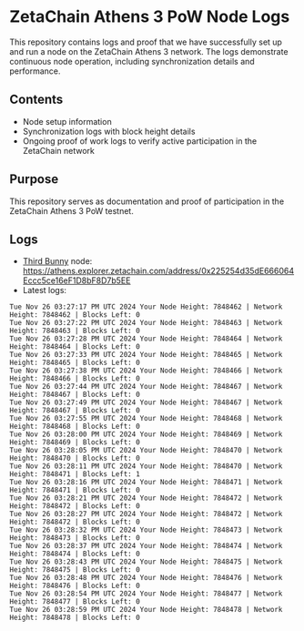 # ZetaChain Athens 3 PoW Node Logs
This repository contains logs and proof that we have successfully set up and run a node on the ZetaChain Athens 3 network. The logs demonstrate continuous node operation, including synchronization details and performance.

## Contents
- Node setup information
- Synchronization logs with block height details
- Ongoing proof of work logs to verify active participation in the ZetaChain network

## Purpose
This repository serves as documentation and proof of participation in the ZetaChain Athens 3 PoW testnet.

## Logs

- [Third Bunny](https://thirdbunny.xyz/) node: https://athens.explorer.zetachain.com/address/0x225254d35dE666064Eccc5ce16eF1D8bF8D7b5EE
- Latest logs:
```
Tue Nov 26 03:27:17 PM UTC 2024 Your Node Height: 7848462 | Network Height: 7848462 | Blocks Left: 0
Tue Nov 26 03:27:22 PM UTC 2024 Your Node Height: 7848463 | Network Height: 7848463 | Blocks Left: 0
Tue Nov 26 03:27:28 PM UTC 2024 Your Node Height: 7848464 | Network Height: 7848464 | Blocks Left: 0
Tue Nov 26 03:27:33 PM UTC 2024 Your Node Height: 7848465 | Network Height: 7848465 | Blocks Left: 0
Tue Nov 26 03:27:38 PM UTC 2024 Your Node Height: 7848466 | Network Height: 7848466 | Blocks Left: 0
Tue Nov 26 03:27:44 PM UTC 2024 Your Node Height: 7848467 | Network Height: 7848467 | Blocks Left: 0
Tue Nov 26 03:27:49 PM UTC 2024 Your Node Height: 7848467 | Network Height: 7848467 | Blocks Left: 0
Tue Nov 26 03:27:55 PM UTC 2024 Your Node Height: 7848468 | Network Height: 7848468 | Blocks Left: 0
Tue Nov 26 03:28:00 PM UTC 2024 Your Node Height: 7848469 | Network Height: 7848469 | Blocks Left: 0
Tue Nov 26 03:28:05 PM UTC 2024 Your Node Height: 7848470 | Network Height: 7848470 | Blocks Left: 0
Tue Nov 26 03:28:11 PM UTC 2024 Your Node Height: 7848470 | Network Height: 7848471 | Blocks Left: 1
Tue Nov 26 03:28:16 PM UTC 2024 Your Node Height: 7848471 | Network Height: 7848471 | Blocks Left: 0
Tue Nov 26 03:28:21 PM UTC 2024 Your Node Height: 7848472 | Network Height: 7848472 | Blocks Left: 0
Tue Nov 26 03:28:27 PM UTC 2024 Your Node Height: 7848472 | Network Height: 7848472 | Blocks Left: 0
Tue Nov 26 03:28:32 PM UTC 2024 Your Node Height: 7848473 | Network Height: 7848473 | Blocks Left: 0
Tue Nov 26 03:28:37 PM UTC 2024 Your Node Height: 7848474 | Network Height: 7848474 | Blocks Left: 0
Tue Nov 26 03:28:43 PM UTC 2024 Your Node Height: 7848475 | Network Height: 7848475 | Blocks Left: 0
Tue Nov 26 03:28:48 PM UTC 2024 Your Node Height: 7848476 | Network Height: 7848476 | Blocks Left: 0
Tue Nov 26 03:28:54 PM UTC 2024 Your Node Height: 7848477 | Network Height: 7848477 | Blocks Left: 0
Tue Nov 26 03:28:59 PM UTC 2024 Your Node Height: 7848478 | Network Height: 7848478 | Blocks Left: 0
```
